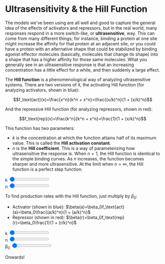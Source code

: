 <extends template="layouts/base.html" title="Ultrasensitivity & the Hill Function"></extends>

<nav-links back="/activators.html" next="/activators-vs-repressors.html"></nav-links>

# Ultrasensitivity & the Hill Function

The models we've been using are all well and good to capture the general idea of the effects of activators and repressors, but in the real world, many responses respond in a more switch-like, or **ultrasensitive**, way. This can come from many different things; for instance, binding a protein at one site might increase the affinity for that protein at an adjacent site, or you could have a protein with an alternative shape that could be stabilized by binding agonist effector molecules (basically, molecules that change its shape) into a shape that has a higher affinity for those same molecules. What you generally see in an ultrasensitive response is that an increasing concentration has a little effect for a while, and then suddenly a large effect.

The **Hill function** is a phenomenological way of analyzing ultrasensitive systems. There are two versions of it, the activating Hill function (for analyzing activators, shown in blue):

$$f_\text{act}(x)=\frac{x^n}{k^n + x^n}=\frac{(x/k)^n}{1 + (x/k)^n}$$

And the repressive Hill function (for analyzing repressors, shown in red):

$$f_\text{rep}(x)=\frac{k^n}{k^n + x^n}=\frac{1}{1 + (x/k)^n}$$

This function has two parameters:

- $k$ is the concentration at which the function attains half of its maximum value. This is called the **Hill activation constant**.
- $n$ is the **Hill coefficient**. This is a way of parameterizing how ultrasensitive the response is. When $n=1$, the Hill function is identical to the simple binding curves. As $n$ increases, the function becomes sharper and more ultrasensitive. At the limit when $n=\infty$, the Hill function is a perfect step function.

<div class="graph">
    <div id="hill-graph"></div>
    <div>
        <label for="k">k</label>
        <input type="range" id="k" value=1>
    </div>
    <div>
        <label for="n">n</label>
        <input type="range" id="n" value=1>
    </div>
</div>

To find production rates with the Hill function, just multiply by $\beta_0$:

- Activator (shown in blue): $\beta(a)=\beta_0f_\text{act}(a)=\beta_0\frac{(a/k)^n}{1 + (a/k)^n}$
- Repressor (shown in red): $\beta(r)=\beta_0f_\text{rep}(r)=\beta_0\frac{1}{1 + (r/k)^n}$

<div class="graph">
    <div id="hill-graph-prod"></div>
    <div>
        <label for="k-prod">k</label>
        <input type="range" id="k-prod" value=1>
    </div>
    <div>
        <label for="n-prod">n</label>
        <input type="range" id="n-prod" value=1>
    </div>
    <div>
        <label for="b0">β<sub>0</sub></label>
        <input type="range" id="b0" value=1>
    </div>
</div>

Onwards!

<nav-links back="/activators.html" next="/activators-vs-repressors.html"></nav-links>

<script>
    plot('#hill-graph', (k, n) => [`((x/${k})^(${n}))/(1 + ((x/${k})^(${n})))`, `1/(1 + ((x/${k})^(${n})))`], ['#k', '#n'], [[0, 10], [0, 1]])
    plot('#hill-graph-prod', (k, n, b0) => [`(${b0}) * ((x/${k})^(${n}))/(1 + ((x/${k})^(${n})))`, `(${b0})/(1 + ((x/${k})^(${n})))`], ['#k-prod', '#n-prod', '#b0'], [[0, 10], [0, 10]])

    defineVars([
        ['f', 'The Hill function.'],
        ['P', 'The promoter of the DNA.'],
        ['A', 'The activator.'],
        ['p', 'A concentration of promoters, either unbound, bound (pbound), or total (ptot).'],
        ['k', 'The concentration at which the function attains half of its maximum value.'],
        ['n', 'The Hill coefficient, a measurement of how ultrasensitive the response is.'],
        ['β', 'β(x) is the simple binding curve. β0 is the maximum expression level.'],
        ['r', 'The concentration of repressor.'],
        ['a', 'The concentration of activator.']
    ])
</script>